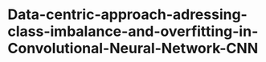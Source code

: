 # Data-centric-approach-adressing-class-imbalance-and-overfitting-in-Convolutional-Neural-Network-CNN